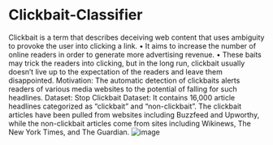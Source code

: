 # Clickbait-Classifier
Clickbait is a term that describes deceiving web content that uses ambiguity to
provoke the user into clicking a link.
• It aims to increase the number of online readers in order to generate more
advertising revenue.
• These baits may trick the readers into clicking, but in the long run, clickbait usually
doesn’t live up to the expectation of the readers and leave them disappointed.
Motivation: The automatic detection of clickbaits alerts readers of various media
websites to the potential of falling for such headlines.
Dataset: Stop Clickbait Dataset: It contains 16,000 article headlines categorized as
“clickbait” and “non-clickbait”. The clickbait articles have been pulled from websites
including Buzzfeed and Upworthy, while the non-clickbait articles come from sites
including Wikinews, The New York Times, and The Guardian.
![image](https://github.com/user-attachments/assets/f8714c6b-3941-472a-b81a-f40602383e4c)

